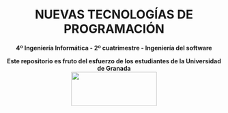 <center><h1>NUEVAS TECNOLOGÍAS DE PROGRAMACIÓN</h1></center>
<center><b>4º Ingeniería Informática - 2º cuatrimestre - Ingeniería del software</b></center>



<p align="center">
   <b>Este repositorio es fruto del esfuerzo de los estudiantes de la Universidad de Granada</b></br>
   <a href="http://deiit.ugr.es/"><img width="200" height="80" src="https://imgur.com/1lXPd4l.png"></a>
</p>
